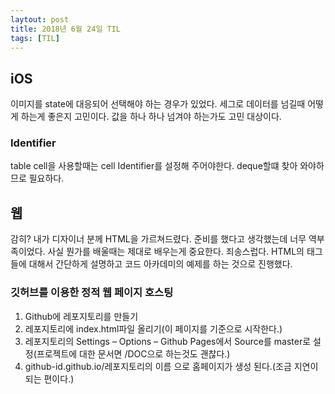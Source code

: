 ```yaml
---
laytout: post
title: 2018년 6월 24일 TIL
tags: [TIL]
---
```


## iOS
이미지를 state에 대응되어 선택해야 하는 경우가 있었다. 세그로 데이터를 넘길때 어떻게 하는게 좋은지 고민이다. 값을 하나 하나 넘겨야 하는가도 고민 대상이다. 

### Identifier
table cell을 사용할때는 cell Identifier를 설정해 주어야한다. deque할떄 찾아 와야하므로 필요하다.

## 웹
감히? 내가 디자이너 분께 HTML을 가르쳐드렸다. 준비를 했다고 생각했는데 너무 역부족이었다. 사실 뭔가를 배울때는 제대로 배우는게 중요한다. 죄송스럽다. HTML의 태그들에 대해서 간단하게 설명하고
코드 아카데미의 예제를 하는 것으로 진행했다.

### 깃허브를 이용한 정적 웹 페이지 호스팅
1. Github에 레포지토리를 만들기
2. 레포지토리에 index.html파일 올리기(이 페이지를 기준으로 시작한다.)
3. 레포지토리의 Settings – Options – Github Pages에서 Source를 master로 설정(프로젝트에 대한 문서면 /DOC으로 하는것도 괜찮다.)
4. github-id.github.io/레포지토리의 이름 으로 홈페이지가 생성 된다.(조금 지연이 되는 편이다.)
